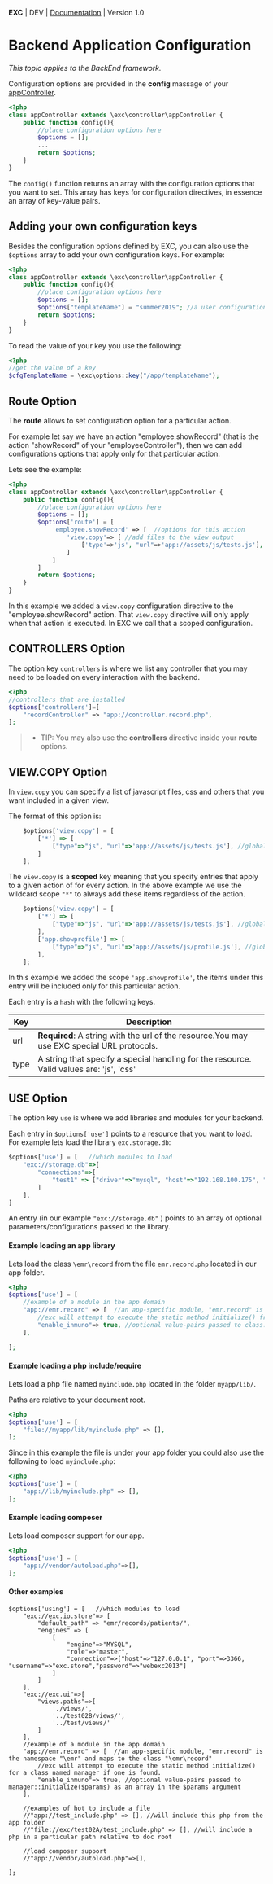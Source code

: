 **EXC** | DEV | [Documentation](./doc_index.md) | Version 1.0<BR>

# Backend Application Configuration #
*This topic applies to the BackEnd framework.*

Configuration options are provided in the **config** massage of your [appController](./bke_ref_appcontroller.md).

```php
<?php
class appController extends \exc\controller\appController {
	public function config(){
		//place configuration options here
		$options = [];
		...
		return $options;
	}
}
```

The `config()` function returns an array with the configuration options that you want to set. This array has keys for configuration directives, in essence an array of key-value pairs.

## Adding your own configuration keys ##

Besides the configuration options defined by EXC, you can also use the `$options` array to add your own configuration keys. For example:
```php
<?php
class appController extends \exc\controller\appController {
	public function config(){
		//place configuration options here
		$options = [];
		$options["templateName"] = "summer2019"; //a user configuration
		return $options;
	}
}
```

To read the value of your key you use the following:
```php
<?php
//get the value of a key
$cfgTemplateName = \exc\options::key("/app/templateName");

```


## Route Option ##

The **route** allows to set configuration option for a particular action.

For example let say we have an action "employee.showRecord" (that is the action "showRecord" of your "employeeController"), then we can add configurations options that apply only for that particular action.

Lets see the example:

```php
<?php
class appController extends \exc\controller\appController {
	public function config(){
		//place configuration options here
		$options = [];
		$options['route'] = [
			'employee.showRecord' => [  //options for this action
				'view.copy'=> [ //add files to the view output
					['type'=>'js', "url"=>'app://assets/js/tests.js'], //insert js file into the view
				]
			]
		]
		return $options;
	}
}
```

In this example we added a `view.copy` configuration directive to the "employee.showRecord" action. That `view.copy` directive will only apply when that action is executed. In EXC we call that a scoped configuration.


## CONTROLLERS Option ##

The option key `controllers` is where we list any controller that you may need to be loaded on every interaction with the backend.

```PHP
<?php
//controllers that are installed
$options['controllers']=[
	"recordController" => "app://controller.record.php",
];
```

> * TIP: You may also use the **controllers** directive inside your **route** options.

## VIEW.COPY Option ##

In `view.copy` you can specify a list of javascript files, css and others that you want included in a given view.

The format of this option is:
```js
	$options['view.copy'] = [
		['*'] => [
			["type"=>"js", "url"=>'app://assets/js/tests.js'], //global code
		]
	];
```
The `view.copy` is a **scoped** key meaning that you specify entries that apply to a given action of for every action. In the above example we use the wildcard scope `"*"` to always add these items regardless of the action.
```js
	$options['view.copy'] = [
		['*'] => [
			["type"=>"js", "url"=>'app://assets/js/tests.js'], //global code
		],
		['app.showprofile'] => [
			["type"=>"js", "url"=>'app://assets/js/profile.js'], //global code
		],
	];
```
In this example we added the scope `'app.showprofile'`, the items under this entry will be included only for this particular action.

Each entry is a `hash` with the following keys.

| Key | Description |
| -- | -- |
| url | **Required**: A string with the url of the resource.You may use EXC special URL protocols. |
| type | A string that specify a special handling for the resource. Valid values are: 'js', 'css' |


## USE Option ##

The option key `use` is where we add libraries and modules for your backend.

Each entry in `$options['use']` points to a resource that you want to load. For example lets load the library `exc.storage.db`:

```js
$options['use'] = [   //which modules to load
	"exc://storage.db"=>[
		"connections"=>[
			"test1" => ["driver"=>"mysql", "host"=>"192.168.100.175", "port"=>3306, "dbname"=>"testdb", "username"=>"user","password"=>"apass"]
		]
	],
]
```

An entry (in our example `"exc://storage.db"` )  points to an array of optional parameters/configurations passed to the library.

#### Example loading an app library ####

Lets load the class `\emr\record` from the file `emr.record.php` located in our app folder.

```php
<?php
$options['use'] = [
	//example of a module in the app domain
    "app://emr.record" => [  //an app-specific module, "emr.record" is the namespace "\emr" and maps to the class "\emr\record"
        //exc will attempt to execute the static method initialize() from the class or from a class named manager if one is found.
        "enable_inmuno"=> true, //optional value-pairs passed to class::initialize($params) as an array in the $params argument
    ],

];
```

#### Example loading a php include/require ####

Lets load a php file named `myinclude.php` located in the folder `myapp/lib/`.

Paths are relative to your document root.

```php
<?php
$options['use'] = [
    "file://myapp/lib/myinclude.php" => [],
];
```

Since in this example the file is under your app folder you could also use the following to load `myinclude.php`:

```php
<?php
$options['use'] = [
    "app://lib/myinclude.php" => [],
];
```

#### Example loading composer ####

Lets load composer support for our app.

```php
<?php
$options['use'] = [
    "app://vendor/autoload.php"=>[],
];
```



#### Other examples ####

```
$options['using'] = [   //which modules to load
	"exc://exc.io.store"=> [
		"default_path" => "emr/records/patients/",
		"engines" => [
			[
				"engine"=>"MYSQL",
				"role"=>"master",
				"connection"=>["host"=>"127.0.0.1", "port"=>3366, "username"=>"exc.store","password"=>"webexc2013"]
			]
		]
	],
	"exc://exc.ui"=>[
		"views.paths"=>[
			'./views/',
			'../test02B/views/',
			'../test/views/'
		]
	],
	//example of a module in the app domain
	"app://emr.record" => [  //an app-specific module, "emr.record" is the namespace "\emr" and maps to the class "\emr\record"
		//exc will attempt to execute the static method initialize() for a class named manager if one is found.
		"enable_inmuno"=> true, //optional value-pairs passed to manager::initialize($params) as an array in the $params argument
	],

	//examples of hot to include a file
	//"app://test_include.php" => [], //will include this php from the app folder
	//"file://exc/test02A/test_include.php" => [], //will include a php in a particular path relative to doc root

	//load composer support
	//"app://vendor/autoload.php"=>[],

];
```
